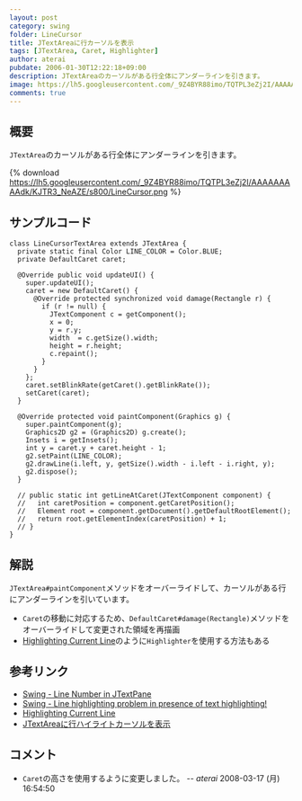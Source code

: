 ```yaml
---
layout: post
category: swing
folder: LineCursor
title: JTextAreaに行カーソルを表示
tags: [JTextArea, Caret, Highlighter]
author: aterai
pubdate: 2006-01-30T12:22:18+09:00
description: JTextAreaのカーソルがある行全体にアンダーラインを引きます。
image: https://lh5.googleusercontent.com/_9Z4BYR88imo/TQTPL3eZj2I/AAAAAAAAAdk/KJTR3_NeAZE/s800/LineCursor.png
comments: true
---
```

## 概要
`JTextArea`のカーソルがある行全体にアンダーラインを引きます。

{% download https://lh5.googleusercontent.com/_9Z4BYR88imo/TQTPL3eZj2I/AAAAAAAAAdk/KJTR3_NeAZE/s800/LineCursor.png %}

## サンプルコード
<pre class="prettyprint"><code>class LineCursorTextArea extends JTextArea {
  private static final Color LINE_COLOR = Color.BLUE;
  private DefaultCaret caret;

  @Override public void updateUI() {
    super.updateUI();
    caret = new DefaultCaret() {
      @Override protected synchronized void damage(Rectangle r) {
        if (r != null) {
          JTextComponent c = getComponent();
          x = 0;
          y = r.y;
          width  = c.getSize().width;
          height = r.height;
          c.repaint();
        }
      }
    };
    caret.setBlinkRate(getCaret().getBlinkRate());
    setCaret(caret);
  }

  @Override protected void paintComponent(Graphics g) {
    super.paintComponent(g);
    Graphics2D g2 = (Graphics2D) g.create();
    Insets i = getInsets();
    int y = caret.y + caret.height - 1;
    g2.setPaint(LINE_COLOR);
    g2.drawLine(i.left, y, getSize().width - i.left - i.right, y);
    g2.dispose();
  }

  // public static int getLineAtCaret(JTextComponent component) {
  //   int caretPosition = component.getCaretPosition();
  //   Element root = component.getDocument().getDefaultRootElement();
  //   return root.getElementIndex(caretPosition) + 1;
  // }
}
</code></pre>

## 解説
`JTextArea#paintComponent`メソッドをオーバーライドして、カーソルがある行にアンダーラインを引いています。

- `Caret`の移動に対応するため、`DefaultCaret#damage(Rectangle)`メソッドをオーバーライドして変更された領域を再描画
- [Highlighting Current Line](http://www.jroller.com/page/santhosh/20050601?catname=%2FSwing)のように`Highlighter`を使用する方法もある

<!-- dummy comment line for breaking list -->

## 参考リンク
- [Swing - Line Number in JTextPane](https://community.oracle.com/thread/1393939)
- [Swing - Line highlighting problem in presence of text highlighting!](https://community.oracle.com/thread/1377129)
- [Highlighting Current Line](http://www.jroller.com/page/santhosh/20050601?catname=%2FSwing)
- [JTextAreaに行ハイライトカーソルを表示](https://ateraimemo.com/Swing/LineHighlighter.html)

<!-- dummy comment line for breaking list -->

## コメント
- `Caret`の高さを使用するように変更しました。 -- *aterai* 2008-03-17 (月) 16:54:50

<!-- dummy comment line for breaking list -->
